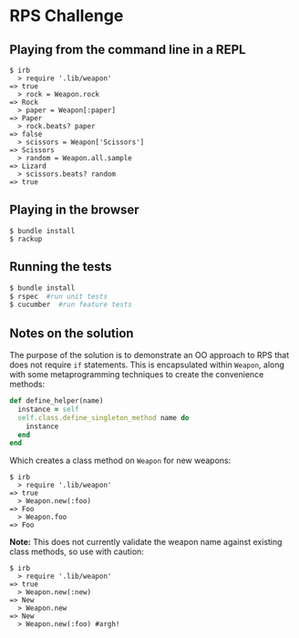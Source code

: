 # RPS Challenge

## Playing from the command line in a REPL
```
$ irb
  > require '.lib/weapon'
=> true
  > rock = Weapon.rock
=> Rock
  > paper = Weapon[:paper]
=> Paper
  > rock.beats? paper
=> false
  > scissors = Weapon['Scissors']
=> Scissors
  > random = Weapon.all.sample
=> Lizard
  > scissors.beats? random
=> true
```
  
## Playing in the browser
```
$ bundle install
$ rackup
```

## Running the tests
```sh
$ bundle install
$ rspec  #run unit tests
$ cucumber  #run feature tests
```

## Notes on the solution
The purpose of the solution is to demonstrate an OO approach to RPS that does not require `if` statements.  This is encapsulated within `Weapon`, along with some metaprogramming techniques to create the convenience methods:
```ruby
def define_helper(name)
  instance = self
  self.class.define_singleton_method name do
    instance
  end
end
```
Which creates a class method on `Weapon` for new weapons:
```
$ irb
  > require '.lib/weapon'
=> true
  > Weapon.new(:foo)
=> Foo
  > Weapon.foo
=> Foo
```
**Note:** This does not currently validate the weapon name against existing class methods, so use with caution:

```
$ irb
  > require '.lib/weapon'
=> true
  > Weapon.new(:new)
=> New
  > Weapon.new
=> New
  > Weapon.new(:foo) #argh!
```
